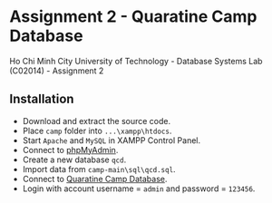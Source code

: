 # Assignment 2 -  Quaratine Camp Database
Ho Chi Minh City University of Technology - Database Systems Lab (C02014) - Assignment 2

## Installation
- Download and extract the source code.
- Place `camp`  folder into `...\xampp\htdocs`.
- Start `Apache` and `MySQL` in XAMPP Control Panel.
- Connect to [phpMyAdmin](http://localhost/phpmyadmin/).
- Create a new database `qcd`.
- Import data from `camp-main\sql\qcd.sql`.
- Connect to [Quaratine Camp Database](http://localhost/camp/).
- Login with account username = `admin` and password = `123456`.